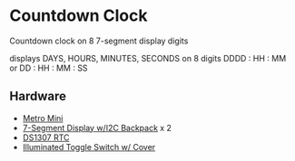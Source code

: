 Countdown Clock
================

Countdown clock on 8 7-segment display digits

displays DAYS, HOURS, MINUTES, SECONDS on 8 digits
DDDD : HH : MM or
DD : HH : MM : SS
 
 
Hardware
-------

* [Metro Mini](https://www.adafruit.com/product/2590)
* [7-Segment Display w/I2C Backpack](https://www.adafruit.com/product/1270) x 2
* [DS1307 RTC](https://www.adafruit.com/product/3296)
* [Illuminated Toggle Switch w/ Cover](https://www.adafruit.com/product/3218)
 
